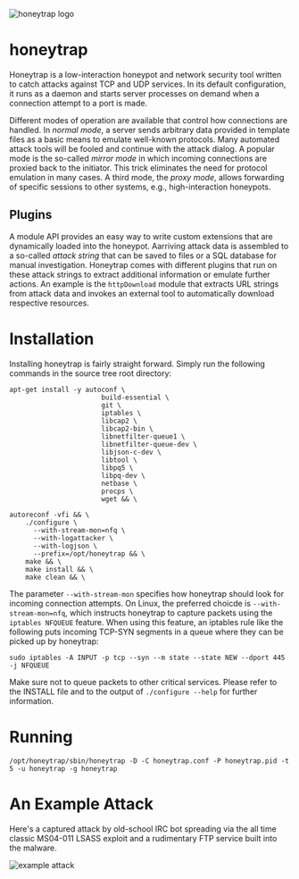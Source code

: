 ![honeytrap logo](https://https://raw.githubusercontent.com/honeypotarchive/honeytrap/main/doc/logo.png)

# honeytrap

Honeytrap is a low-interaction honeypot and network security tool written to catch attacks against TCP and UDP services. In its default configuration, it runs as a daemon and starts server processes on demand when a connection attempt to a port is made.

Different modes of operation are available that control how connections are handled. In *normal mode*, a server sends arbitrary data provided in template files as a basic means to emulate well-known protocols. Many automated attack tools will be fooled and continue with the attack dialog. A popular mode is the so-called *mirror mode* in which incoming connections are proxied back to the initiator. This trick eliminates the need for protocol emulation in many cases. A third mode, the *proxy mode*, allows forwarding of specific sessions to other systems, e.g., high-interaction honeypots.

## Plugins
A module API provides an easy way to write custom extensions that are dynamically loaded into the honeypot. Aarriving attack data is assembled to a so-called *attack string* that can be saved to files or a SQL database for manual investigation. Honeytrap comes with different plugins that run on these attack strings to extract additional information or emulate further actions. An example is the `httpDownload` module that extracts URL strings from attack data and invokes an external tool to automatically download respective resources.

# Installation
Installing honeytrap is fairly straight forward. Simply run the following commands in the source tree root directory:
```
apt-get install -y autoconf \
                       build-essential \
                       git \
                       iptables \
                       libcap2 \
                       libcap2-bin \
                       libnetfilter-queue1 \
                       libnetfilter-queue-dev \
                       libjson-c-dev \
                       libtool \
                       libpq5 \
                       libpq-dev \
                       netbase \
                       procps \
                       wget && \

autoreconf -vfi && \
    ./configure \
      --with-stream-mon=nfq \
      --with-logattacker \
      --with-logjson \
      --prefix=/opt/honeytrap && \
    make && \
    make install && \
    make clean && \
```

The parameter `--with-stream-mon` specifies how honeytrap should look for incoming connection attempts. On Linux, the preferred choicde is `--with-stream-mon=nfq`, which instructs honeytrap to capture packets using the `iptables NFQUEUE` feature. When using this feature, an iptables rule like the following puts incoming TCP-SYN segments in a queue where they can be picked up by honeytrap:
```
sudo iptables -A INPUT -p tcp --syn --m state --state NEW --dport 445 -j NFQUEUE
```
Make sure not to queue packets to other critical services. Please refer to the INSTALL file and to the output of `./configure --help` for further information.

# Running

`/opt/honeytrap/sbin/honeytrap -D -C honeytrap.conf -P honeytrap.pid -t 5 -u honeytrap -g honeytrap`

# An Example Attack
Here's a captured attack by old-school IRC bot spreading via the all time classic MS04-011 LSASS exploit and a rudimentary FTP service built into the malware.

![example attack](https://raw.githubusercontent.com/honeypotarchive/honeytrap/main/doc/example.png)

